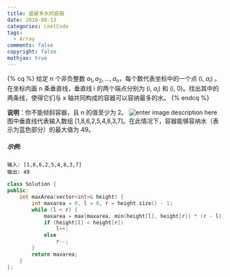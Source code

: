 ```yaml
---
title: 盛最多水的容器
date: 2018-08-13
categories: LeetCode
tags:
  - Array
comments: false
copyright: false
mathjax: true
---
```

{% cq %}
给定 n 个非负整数 $a_{1}, a_{2}, ..., a_{n}$，每个数代表坐标中的一个点 (i, $a_{i}$) 。在坐标内画 n 条垂直线，垂直线 i 的两个端点分别为 (i, $a_{i}$) 和 (i, 0)。找出其中的两条线，使得它们与 x 轴共同构成的容器可以容纳最多的水。
{% endcq %}
<!-- more -->
__说明__：你不能倾斜容器，且 n 的值至少为 2。
![enter image description here](https://aliyun-lc-upload.oss-cn-hangzhou.aliyuncs.com/aliyun-lc-upload/uploads/2018/07/25/question_11.jpg)
图中垂直线代表输入数组 [1,8,6,2,5,4,8,3,7]。在此情况下，容器能够容纳水（表示为蓝色部分）的最大值为 49。

##### 示例:
```
输入: [1,8,6,2,5,4,8,3,7]
输出: 49
```

``` cpp
class Solution {
public:
    int maxArea(vector<int>& height) {
        int maxarea = 0, l = 0, r = height.size() - 1;
        while (l < r) {
            maxarea = max(maxarea, min(height[l], height[r]) * (r - l));
            if (height[l] < height[r])
                l++;
            else
                r--;
        }
        return maxarea;
    }
};
```
